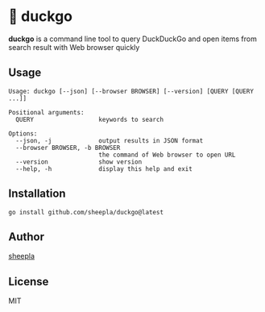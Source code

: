 # 🦆 duckgo

**duckgo** is a command line tool to query DuckDuckGo and open items from search result with Web browser quickly

## Usage

```
Usage: duckgo [--json] [--browser BROWSER] [--version] [QUERY [QUERY ...]]

Positional arguments:
  QUERY                  keywords to search

Options:
  --json, -j             output results in JSON format
  --browser BROWSER, -b BROWSER
                         the command of Web browser to open URL
  --version              show version
  --help, -h             display this help and exit
```

## Installation

```
go install github.com/sheepla/duckgo@latest
```

## Author

[sheepla](https://github.com/sheepla)

## License

MIT

